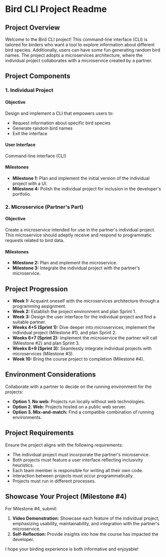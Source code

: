 # Bird CLI Project Readme

## Project Overview

Welcome to the Bird CLI project! This command-line interface (CLI) is tailored for birders who want a tool to explore information about different bird species. Additionally, users can have some fun generating random bird names. The project adopts a microservices architecture, where the individual project collaborates with a microservice created by a partner.

## Project Components

### 1. Individual Project

#### Objective
Design and implement a CLI that empowers users to:
- Request information about specific bird species
- Generate random bird names
- Exit the interface

#### User Interface
Command-line interface (CLI)

#### Milestones
- **Milestone 1:** Plan and implement the initial version of the individual project with a UI.
- **Milestone 4:** Polish the individual project for inclusion in the developer's portfolio.

### 2. Microservice (Partner's Part)

#### Objective
Create a microservice intended for use in the partner's individual project. This microservice should adeptly receive and respond to programmatic requests related to bird data.

#### Milestones
- **Milestone 2:** Plan and implement the microservice.
- **Milestone 3:** Integrate the individual project with the partner's microservice.

## Project Progression

- **Week 1:** Acquaint oneself with the microservices architecture through a programming assignment.
- **Week 2:** Establish the project environment and plan Sprint 1.
- **Week 3:** Design the user interface for the individual project and find a suitable partner.
- **Weeks 4+5 (Sprint 1):** Dive deeper into microservices, implement the individual project (Milestone #1), and plan Sprint 2.
- **Weeks 6+7 (Sprint 2):** Implement the microservice the partner will call (Milestone #2) and plan Sprint 3.
- **Weeks 8+9 (Sprint 3):** Seamlessly integrate individual projects with microservices (Milestone #3).
- **Week 10:** Bring the course project to completion (Milestone #4).

## Environment Considerations

Collaborate with a partner to decide on the running environment for the projects:

- **Option 1. No web:** Projects run locally without web technologies.
- **Option 2. Web:** Projects hosted on a public web server.
- **Option 3. Mix-and-match:** Find a compatible combination of running environments.

## Project Requirements

Ensure the project aligns with the following requirements:

- The individual project must incorporate the partner's microservice.
- Both projects must feature a user interface reflecting inclusivity heuristics.
- Each team member is responsible for writing all their own code.
- Interaction between projects must occur programmatically.
- Projects must run in different processes.

## Showcase Your Project (Milestone #4)

For Milestone #4, submit:

1. **Video Demonstration:** Showcase each feature of the individual project, emphasizing usability, maintainability, and integration with the partner's microservice.
2. **Self-Reflection:** Provide insights into how the course has impacted the developer.

I hope your birding experience is both informative and enjoyable!
